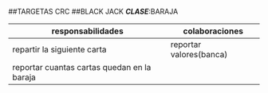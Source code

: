 ##TARGETAS CRC
##BLACK JACK
**_CLASE_**:BARAJA

responsabilidades|colaboraciones
--------------------------|---------------------
repartir la siguiente carta|reportar valores(banca)
reportar cuantas cartas quedan en la baraja|